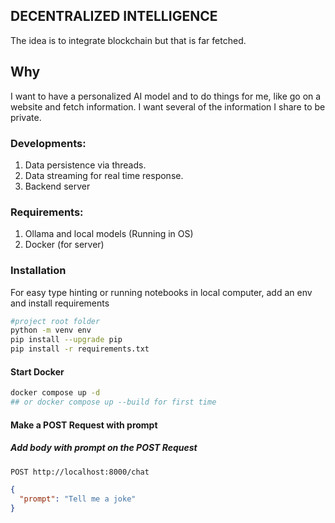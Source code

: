 ## DECENTRALIZED INTELLIGENCE ##
The idea is to integrate blockchain but that is far fetched.

## Why ##
I want to have a personalized AI model and to do things for me, like go on a website and fetch information. I want several of the information I share to be private.

### Developments:
1. Data persistence via threads.
2. Data streaming for real time response.
3. Backend server

### Requirements:
1. Ollama and local models (Running in OS)
2. Docker (for server)

### Installation 
For easy type hinting or running notebooks in local computer, add an env and install requirements
```bash
#project root folder
python -m venv env
pip install --upgrade pip
pip install -r requirements.txt
```

#### Start Docker 
```bash
docker compose up -d
## or docker compose up --build for first time
```

#### Make a POST Request with prompt
##### Add body with prompt on the POST Request
```txt
POST http://localhost:8000/chat
```

```json
{
  "prompt": "Tell me a joke"
}
```


